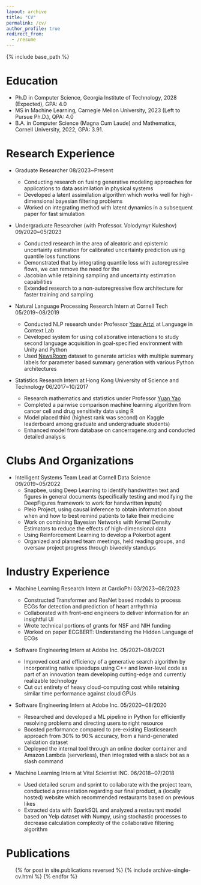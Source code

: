 ```yaml
---
layout: archive
title: "CV"
permalink: /cv/
author_profile: true
redirect_from:
  - /resume
---
```


{% include base_path %}

Education
======
* Ph.D in Computer Science, Georgia Institute of Technology, 2028 (Expected), GPA: 4.0
* MS in Machine Learning, Carnegie Mellon University, 2023 (Left to Pursue Ph.D.), QPA: 4.0
* B.A. in Computer Science (Magna Cum Laude) and Mathematics, Cornell University, 2022, GPA: 3.91.


Research Experience
======
* Graduate Researcher 08/2023~Present
  * Conducting research on fusing generative modeling approaches for applications to data assimilation in physical systems
  * Developed a latent assimilation algorithm which works well for high-dimensional bayesian filtering problems
  * Worked on integrating method with latent dynamics in a subsequent paper for fast simulation

* Undergraduate Researcher (with Professor. Volodymyr Kuleshov) 09/2020~05/2023
  * Conducted research in the area of aleatoric and epistemic uncertainty estimation for calibrated uncertainty prediction using quantile loss functions
  * Demonstrated that by integrating quantile loss with autoregressive flows, we can remove the need for the
  * Jacobian while retaining sampling and uncertainty estimation capabilities
  * Extended research to a non-autoregressive flow architecture for faster training and sampling

* Natural Language Processing Research Intern at Cornell Tech 05/2019~08/2019
  * Conducted NLP research under Professor [Yoav Artzi](https://yoavartzi.com/) at Language in Context Lab
  * Developed system for using collaborative interactions to study second language acquisition in goal-specified environment with Unity and Python
  * Used [NewsRoom](https://arxiv.org/abs/1804.11283) dataset to generate articles with multiple summary labels for parameter based summary generation with various Python architectures

* Statistics Research Intern at Hong Kong University of Science and Technology 06/2017~10/2017
  * Research mathematics and statistics under Professor [Yuan Yao](https://www.math.ust.hk/people/faculty/profile/yuany/)
  * Completed a pairwise comparison machine learning algorithm from cancer cell and drug sensitivity data using R
  * Model placed third (highest rank was second) on Kaggle leaderboard among graduate and undergraduate students)
  * Enhanced model from database on cancerrxgene.org and conducted detailed analysis

Clubs And Organizations
======
* Intelligent Systems Team Lead at Cornell Data Science 09/2019~05/2022
  * Snapbee, using Deep Learning to identify handwritten text and figures in general documents (specifically testing and modifying the DeepFigures framework to work for handwritten inputs)
  * Pleio Project, using causal inference to obtain information about when and how to best remind patients to take their medicine
  * Work on combining Bayesian Networks with Kernel Density Estimators to reduce the effects of high-dimensional data
  * Using Reinforcement Learning to develop a Pokerbot agent
  * Organized and planned team meetings, held reading groups, and oversaw project progress through biweekly standups

Industry Experience
======
* Machine Learning Research Intern at CardioPhi 03/2023~08/2023
  * Constructed Transformer and ResNet based models to process ECGs for detection and prediction of heart arrhythmia
  * Collaborated with front-end engineers to deliver information for an insightful UI
  * Wrote technical portions of grants for NSF and NIH funding
  * Worked on paper ECGBERT: Understanding the Hidden Language of ECGs

* Software Engineering Intern at Adobe Inc. 05/2021~08/2021
  * Improved cost and efficiency of a generative search algorithm by incorporating native speedups using C++ and lower-level code as part of an innovation team developing cutting-edge and currently realizable technology
  * Cut out entirety of heavy cloud-computing cost while retaining similar time performance against cloud GPUs

* Software Engineering Intern at Adobe Inc. 05/2020~08/2020
  * Researched and developed a ML pipeline in Python for efficiently resolving problems and directing users to right resource
  * Boosted performance compared to pre-existing Elasticsearch approach from 30% to 90% accuracy, from a hand-generated validation dataset
  * Deployed the internal tool through an online docker container and Amazon Lambda (serverless), then integrated with a slack bot as a slash command

* Machine Learning Intern at Vital Scientist INC. 06/2018~07/2018
  * Used detailed scrum and sprint to collaborate with the project team, conducted a presentation regarding our final product, a (locally hosted) website which recommended restaurants based on previous likes
  * Extracted data with SparkSQL and analyzed a restaurant model based on Yelp dataset with Numpy, using stochastic processes to decrease calculation complexity of the collaborative filtering algorithm

Publications
======
  <ul>{% for post in site.publications reversed %}
    {% include archive-single-cv.html %}
  {% endfor %}</ul>